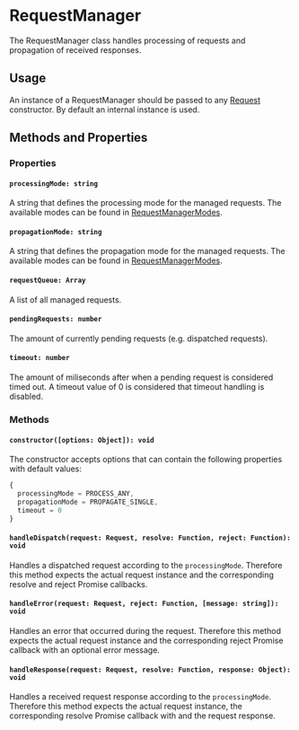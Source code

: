 # RequestManager

The RequestManager class handles processing of requests and propagation of received responses.

## Usage

An instance of a RequestManager should be passed to any [Request](../Request) constructor.
By default an internal instance is used.

## Methods and Properties

### Properties

#### `processingMode: string`

A string that defines the processing mode for the managed requests.
The available modes can be found in [RequestManagerModes](../../constants/RequestManagerModes.js).

#### `propagationMode: string`

A string that defines the propagation mode for the managed requests.
The available modes can be found in [RequestManagerModes](../../constants/RequestManagerModes.js).

#### `requestQueue: Array`

A list of all managed requests.

#### `pendingRequests: number`

The amount of currently pending requests (e.g. dispatched requests).

#### `timeout: number`

The amount of miliseconds after when a pending request is considered timed out.
A timeout value of 0 is considered that timeout handling is disabled.

### Methods

#### `constructor([options: Object]): void`

The constructor accepts options that can contain the following properties with default values:

```js
{
  processingMode = PROCESS_ANY,
  propagationMode = PROPAGATE_SINGLE,
  timeout = 0
} 
```

#### `handleDispatch(request: Request, resolve: Function, reject: Function): void`

Handles a dispatched request according to the `processingMode`.
Therefore this method expects the actual request instance and
the corresponding resolve and reject Promise callbacks. 

#### `handleError(request: Request, reject: Function, [message: string]): void`

Handles an error that occurred during the request.
Therefore this method expects the actual request instance and
the corresponding reject Promise callback with an optional error message.

#### `handleResponse(request: Request, resolve: Function, response: Object): void`

Handles a received request response according to the `processingMode`.
Therefore this method expects the actual request instance, 
the corresponding resolve Promise callback with and the request response.
